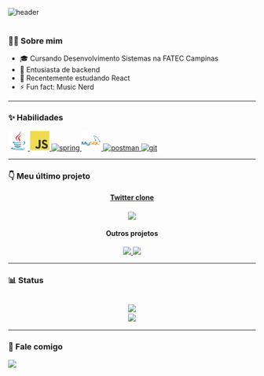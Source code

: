 ![header](https://github.com/LigiaBrito/LigiaBrito/assets/36477326/760a26ee-fd6e-439b-82e7-041633acdadf)
<img src="https://github.com/LigiaBrito/LigiaBrito/assets/36477326/d60fc49f-d51e-4405-8a85-9228f7897e9c" height=5px width=100%/>

<h3 align="left">👩‍💻 Sobre mim</h3>

 <div align=left width=20%>
  <ul>
   <li>🎓 Cursando Desenvolvimento Sistemas na FATEC Campinas</li>
    <li>🔭 Entusiasta de backend</li>
    <li>🌱 Recentemente estudando React</li>
    <li>⚡️ Fun fact: Music Nerd</li>
  </ul>
 </div>

---


<h3 align="left">✨ Habilidades</h3>
<p align="left"><a href="https://www.java.com" target="_blank"> <img src="https://raw.githubusercontent.com/devicons/devicon/master/icons/java/java-original.svg" alt="java" width="40" height="40"/> </a><a href="https://developer.mozilla.org/en-US/docs/Web/JavaScript" target="_blank"> <img src="https://raw.githubusercontent.com/devicons/devicon/master/icons/javascript/javascript-original.svg" alt="javascript" width="40" height="40"/> </a> 
 <a href="https://spring.io/" target="_blank"> <img src="https://www.vectorlogo.zone/logos/springio/springio-icon.svg" alt="spring" width="40" height="40"/> </a>
 <a href="https://www.mysql.com/" target="_blank"> <img src="https://raw.githubusercontent.com/devicons/devicon/master/icons/mysql/mysql-original-wordmark.svg" alt="mysql" width="40" height="40"/> </a> <a href="https://postman.com" target="_blank"> <img src="https://www.vectorlogo.zone/logos/getpostman/getpostman-icon.svg" alt="postman" width="40" height="40"/> </a>  <a href="https://git-scm.com/" target="_blank"> <img src="https://www.vectorlogo.zone/logos/git-scm/git-scm-icon.svg" alt="git" width="40" height="40"/> </a>   </a> </p>

---

<h3 align="left">👇 Meu último projeto</h3>
<div align="center">
 <h4><a href="https://github.com/LigiaBrito/twitter-clone-app">Twitter clone</a></h4>
 <img width=65% align="center" src="https://github.com/LigiaBrito/LigiaBrito/assets/36477326/0adc8d69-3507-40fa-9909-ed3aef59e8b2"/>

 <h4> Outros projetos </h4>
<a href="https://github.com/LigiaBrito/java-bancodigital"><img src="https://github-readme-stats.vercel.app/api/pin/?username=LigiaBrito&repo=java-bancodigital&layout=compact&show_icons=true&theme=jolly" width=35% /> </a>
<a href="https://github.com/LigiaBrito/php-lanchonete"> <img src="https://github-readme-stats.vercel.app/api/pin/?username=LigiaBrito&repo=php-lanchonete&layout=compact&show_icons=true&theme=jolly" width=40% /> </a>
</div>


---
<h3 align="left">📊 Status</h3>
 
  <div align=center>
 <br>
  <img  src="https://github.com/LigiaBrito/LigiaBrito/assets/36477326/ac59f054-d3c3-49a6-b2b9-d8ddaa06840e" width=13.7%/>
  </br>
  <img src="https://github-profile-trophy.vercel.app/?username=LigiaBrito&theme=dracula&row=2&column=3&margin-w=15&margin-h=15&title=Commit,Stars,Repo"/>
 </div>
 
<!-- <img align="center" src="https://github.com/LigiaBrito/LigiaBrito/assets/36477326/5289ac28-2e76-4630-b039-f2a5a671f636" width=10% />
<a href="https://github.com/LigiaBrito"> 
  <img align="center" height="125px" src="https://github-readme-stats.vercel.app/api?username=LigiaBrito&show_icons=true&theme=jolly&hide=contribs,issues"/>
</a>
<a href="https://github.com/LigiaBrito">
  <img align="center" height="125px" src="https://github-readme-stats.vercel.app/api/top-langs/?username=LigiaBrito&hide=hack&layout=compact&theme=jolly" />

<img align="center" src="https://github.com/LigiaBrito/LigiaBrito/assets/36477326/246d5d94-bb14-4e64-922b-44aa469ed097" width=10%/>

<div align="center">

  ![Snake animation](https://github.com/LigiaBrito/LigiaBrito/blob/output/github-contribution-grid-snake.svg)
  
</div>
</a>-->
---
<h3 align="left">💌 Fale comigo</h3>


<div>
 <a href="https://www.linkedin.com/in/ligia-ferreira-brito/">
<img src="https://img.shields.io/badge/LinkedIn-0077B5?style=for-the-badge&logo=linkedin&logoColor=white"/>
 </a>
</div>

          
